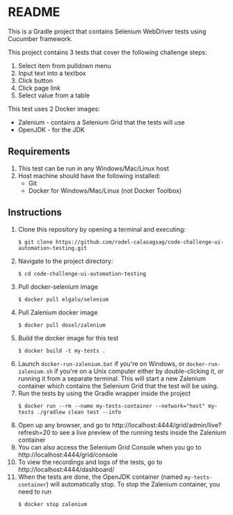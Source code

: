 # README

This is a Gradle project that contains Selenium WebDriver tests using Cucumber framework. 

This project contains 3 tests that cover the following challenge steps:
1. Select item from pulldown menu 
2. Input text into a textbox
3. Click button
4. Click page link
5. Select value from a table

This test uses 2 Docker images:
- Zalenium - contains a Selenium Grid that the tests will use
- OpenJDK - for the JDK

## Requirements
1. This test can be run in any Windows/Mac/Linux host
2. Host machine should have the following installed:
    - Git
    - Docker for Windows/Mac/Linux (not Docker Toolbox)

## Instructions
1. Clone this repository by opening a terminal and executing:
    ```
    $ git clone https://github.com/rodel-calasagsag/code-challenge-ui-automation-testing.git
    ```
1. Navigate to the project directory:
    ```
    $ cd code-challenge-ui-automation-testing
    ```
1. Pull docker-selenium image
    ```
    $ docker pull elgalu/selenium
    ```
1. Pull Zalenium docker image
    ```
    $ docker pull dosel/zalenium
    ```
1. Build the docker image for this test
    ```
    $ docker build -t my-tests .
    ```
1. Launch `docker-run-zalenium.bat` if you're on Windows, or `docker-run-zalenium.sh` if you're on a Unix computer either by double-clicking it, or running it from a separate terminal. This will start a new Zalenium container which contains the Selenium Grid that the test will be using.
1. Run the tests by using the Gradle wrapper inside the project
    ```
    $ docker run --rm --name my-tests-container --network="host" my-tests ./gradlew clean test --info
    ```
1. Open up any browser, and go to http://localhost:4444/grid/admin/live?refresh=20 to see a live preview of the running tests inside the Zalenium container
1. You can also access the Selenium Grid Console when you go to http://localhost:4444/grid/console
1. To view the recordings and logs of the tests, go to http://localhost:4444/dashboard/
1. When the tests are done, the OpenJDK container (named `my-tests-container`) will automatically stop. To stop the Zalenium container, you need to run
    ```
    $ docker stop zalenium
    ```